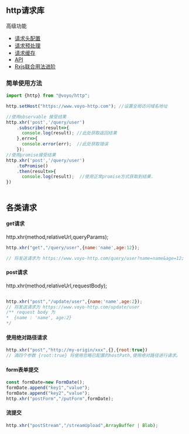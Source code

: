 http请求库
---

高级功能
- [请求头配置](./header.md)
- [请求预处理](./handler.md)
- [请求缓存](./cache.md)
- [API](./api.md)
- [Rxjs联合用法进阶](./rxjs.md)

### 简单使用方法

```javascript
import {http} from "@voyo/http";

http.setHost("https://www.voyo-http.com"); //设置全局访问域名地址

//使用observable 接受结果
http.xhr('post','/query/user')
    .subscribe(result=>{
      console.log(result); //此处获取返回结果
    },err=>{
      console.error(err);  //此处获取错误
    });
//使用promise接受结果
http.xhr('post','/query/user')
    .toPromise()
    .then(result=>{
      console.log(result);  //使用正常promise方式获取到结果.  
})
    

```

各类请求
---

#### get请求
http.xhr(method,relativeUrl,queryParams);
```javascript
http.xhr("get","/query/user",{name:'name',age:12}); 

// 将发送请求为 https://www.voyo-http.com/query/user?name=name&age=12;

```
#### post请求
http.xhr(method,relativeUrl,requestBody);
```javascript

http.xhr("post","/update/user",{name:'name',age:2});
// 将发送请求为 https://www.voyo-http.com/update/user
/** request body 为
*  {name : 'name', age:2}
*/
```

#### 使用绝对路径请求
```javascript
http.xhr("post","http://my-origin/xxx",{},{root:true})
// 滴四个参数 {root:true} 将使用忽略已配置的hostPath,使用绝对路径进行请求。
```

#### form表单提交
```javascript
const formDate=new FormDate();
formDate.append("key1","value");
formDate.append("key2","value");
http.xhr("postForm","/putForm",formDate);
```

#### 流提交
```javascript
http.xhr("postStream","/streamUpload",ArrayBuffer | Blob);
```
